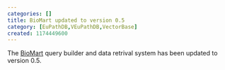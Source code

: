 ```yaml
---
categories: []
title: BioMart updated to version 0.5
category: [EuPathDB,VEuPathDB,VectorBase]
created: 1174449600
---
```

The <a href="http://biomart.dev.vectorbase.org/biomart/martview/">BioMart</a> query builder and data retrival system has been updated to version 0.5.
